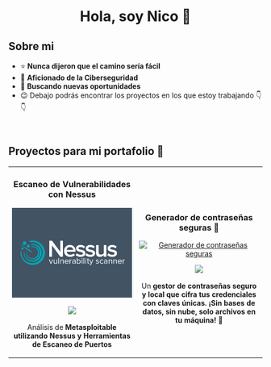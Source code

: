 <div align="center">
<h1 align="center">Hola, soy Nico</a> 👋</h1>
</div>




## Sobre mi

- ⭐ **Nunca dijeron que el camino sería fácil**
- 🤖 **Aficionado de la Ciberseguridad**
- 🎥 **Buscando nuevas oportunidades**
- 😉 Debajo podrás encontrar los proyectos en los que estoy trabajando 👇👇
<br>

## Proyectos para mi portafolio 🎯
<table>
<tr>
<td width="50%">
<h3 align="center">Escaneo de Vulnerabilidades con Nessus</h3>
<div align="center">
<a href="https://github.com/Naickoo/Informe-Escaneo-Nessus" target="_blank"><img src="Nessus.png" width="400" alt="Escaneo Vulnerabilidades"></a>
<p>
<a href="https://github.com/Naickoo/Informe-Escaneo-Nessus" target="_blank">
<img src="https://img.shields.io/badge/CÓDIGO-ff9?style=for-the-badge&logo=github&logoColor=black">
</a>
</p>
<p>Análisis de <strong>Metasploitable utilizando Nessus<strong> y Herramientas de Escaneo de Puertos</p>
</div>
                                                                                      
</td>

<td width="50%">
               <br>
<h3 align="center">Generador de contraseñas seguras 🔐</h3>
<div align="center">                                       
<a href="https://github.com/Naickoo/generador-contrasenas-seguras" target="_blank"><img src="FotosReadme/ContraseñasSeguras.jpg" width="300" alt="Generador de contraseñas seguras"></a>
<br>
<p>
<a href="https://github.com/Naickoo/generador-contrasenas-seguras" target="_blank">
<img src="https://img.shields.io/badge/C%C3%93DIGO-80ffaa?style=for-the-badge&logo=github&logoColor=black">
</a>
</p>
</p>Un <strong>gestor de contraseñas seguro y local<strong> que cifra tus credenciales con claves únicas. ¡Sin bases de datos, sin nube, solo archivos en tu máquina! 🚀</p>
</div>                                                             
</table>                                                                                 
</div>
<br>
<!--
<table>
<tr>
<td width="50%">
<h3 align="center">Curso Android Intermedio</h3>
<div align="center">
<a href="https://github.com/ArisGuimera/Android-Expert-Intermedio" target="_blank"><img src="https://i.imgur.com/V48W0sU.jpg" width="400" alt="Curso intermedio Android"></a>
<p>
<a href="https://github.com/ArisGuimera/Android-Expert-Intermedio" target="_blank">
<img src="https://img.shields.io/badge/CÓDIGO-ff9?style=for-the-badge&logo=github&logoColor=black">
</a>
<a href="https://youtu.be/UaR7GSNACsM" target="_blank">
<img src="https://img.shields.io/badge/-Youtube-green?style=for-the-badge&color=fbfc40">
</a>
</p>
<p>Aprende a programar aplicaciones <strong>Android con Kotlin nivel intermedio</strong> - En este curso nos centraremos en las <strong>buenas prácticas, arquitectura y testing</strong>. Curso <strong>GRATUITO de 8 horas</strong> con todo el código disponible para descargar.</p>
</div>
                                                                                     
</td>       
<!--
<td width="50%">
<h3 align="center">Curso Kotlin Multiplatform</h3>
<div align="center">
<a href="https://github.com/ArisGuimera/Curso-Kotlin-Multiplatform" target="_blank"><img src="https://i.imgur.com/nDDp1Ra.jpg" width="400" alt="Curso Kotlin Multiplatform"></a>
<p>
<a href="https://github.com/ArisGuimera/Curso-Kotlin-Multiplatform" target="_blank">
<img src="https://img.shields.io/badge/C%C3%93DIGO-cfaae0?style=for-the-badge&logo=github&logoColor=black">
</a>
<a href="https://youtube.com/playlist?list=PL8ie04dqq7_NUvBcMMosVRAbqZDWmRzX3&si=FdS-Z07ZFAUjDHAE" target="_blank">
<img src="https://img.shields.io/badge/-Youtube-green?style=for-the-badge&color=ff00f4">
</a>
</p>
<p>Aprende a programar aplicaciones <strong>multiplataform con Kotlin y Jetpack Compose</strong> - En este curso nos centraremos en dominar Kotlin Multiplatform <strong>desde cero</strong>. Curso <strong>GRATUITO</strong> (en desarrollo) con todo el código disponible para descargar.</p>
</div>
                                                                                      
</td>  
</table>                                                                                 
</div>
<br>
<!--
### ⚙️ &nbsp;GitHub Analytics
<-
<p align="center">
<a href="https://github.com/ArisGuimera">
  <img height="180em" src="https://github-readme-stats-eight-theta.vercel.app/api?username=ArisGuimera&show_icons=true&theme=algolia&include_all_commits=true&count_private=true"/>
  <img height="180em" src="https://github-readme-stats-eight-theta.vercel.app/api/top-langs/?username=ArisGuimera&layout=compact&langs_count=8&theme=algolia"/>
</a>
</p>

